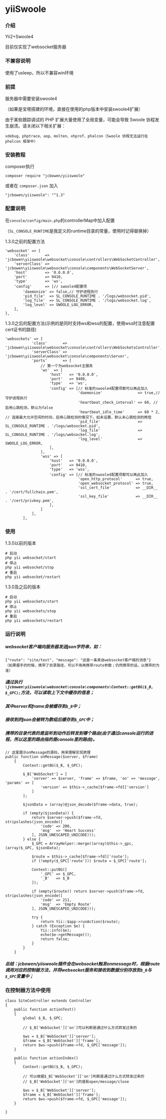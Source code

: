 # yiiSwoole

### 介绍

Yii2+Swoole4

目前仅实现了websocket服务器

### 不兼容说明

使用了usleep，所以不兼容win环境

### 前提

服务器中需要安装swoole4

（如果是宝塔搭建的环境，直接在使用的php版本中安装swoole4扩展）

由于某些跟踪调试的 PHP 扩展大量使用了全局变量，可能会导致 Swoole 协程发生崩溃。请关闭以下相关扩展：

```  
xdebug、phptrace、aop、molten、xhprof、phalcon（Swoole 协程无法运行在 phalcon 框架中）
```

### 安装教程

composer执行

```
composer require "jcbowen/yiiswoole"
```

或者在 `composer.json` 加入

```
"jcbowen/yiiswoole": "^1.3"
```

### 配置说明

在`console/config/main.php`的controllerMap中加入配置

（`SL_CONSOLE_RUNTIME`是我定义的runtime目录的常量，使用时记得替换掉）

1.3.0之前的配置方法
```
'websocket' => [
    'class'       => 'jcbowen\yiiswoole\websocket\console\controllers\WebSocketController',
    'serverClass' => 'jcbowen\yiiswoole\websocket\console\components\WebSocketServer',
    'host'        => '0.0.0.0',
    'port'        => 9410,
    'type'        => 'ws',
    'config'      => [// swoole4配置项
        'daemonize' => false,// 守护进程执行
        'pid_file'  => SL_CONSOLE_RUNTIME . '/logs/websocket.pid',
        'log_file'  => SL_CONSOLE_RUNTIME . '/logs/websocket.log',
        'log_level' => SWOOLE_LOG_ERROR,
    ],
],
```
1.3.0之后的配置方法(示例的是同时支持ws和wss的配置，使用wss时注意配置cert证书的路径)
```
'websockets' => [
            'class'       => 'jcbowen\yiiswoole\websocket\console\controllers\WebSocketsController',
            'serverClass' => 'jcbowen\yiiswoole\websocket\console\components\Server',
            'ports'       => [
                // 第一个为websocket主服务
                'ws'  => [
                    'host'   => '0.0.0.0',
                    'port'   => 9408,
                    'type'   => 'ws',
                    'config' => [// 标准的swoole4配置项都可以再此加入
                                 'daemonize'                => true,// 守护进程执行
                                 'heartbeat_check_interval' => 60, // 启用心跳检测，默认为false
                                 'heartbeat_idle_time'      => 60 * 2, // 连接最大允许空闲的时间，启用心跳检测的情况下，如未设置，默认未心跳检测的两倍
                                 'pid_file'                 => SL_CONSOLE_RUNTIME . '/logs/websocket.pid',
                                 'log_file'                 => SL_CONSOLE_RUNTIME . '/logs/websocket.log',
                                 'log_level'                => SWOOLE_LOG_ERROR,
                    ],
                ],
                'wss' => [
                    'host'   => '0.0.0.0',
                    'port'   => 9410,
                    'type'   => 'wss',
                    'config' => [// 标准的swoole4配置项都可以再此加入
                                 'open_http_protocol'      => true,
                                 'open_websocket_protocol' => true,
                                 'ssl_cert_file'           => __DIR__ . '/cert/fullchain.pem',
                                 'ssl_key_file'            => __DIR__ . '/cert/privkey.pem',
                    ],
                ]
            ],
        ],
```

### 使用

1.3.0以前的版本
```
# 启动 
php yii websocket/start
# 停止 
php yii websocket/stop
# 重启 
php yii websocket/restart
```
1.3.0及之后的版本
```
# 启动 
php yii websockets/start
# 停止 
php yii websockets/stop
# 重启 
php yii websockets/restart
```

### 运行说明

##### websocket客户端向服务器发送json字符串，如：

```
{"route": "site/test", "message": "这是一条来自websocket客户端的消息"}
（如果握手的时候，携带了目录路径，可以不用再携带route参数；仍然携带的话，以携带的为准）
```
##### 通过执行```\jcbowen\yiiswoole\websocket\console\components\Context::getBG($_B, $_GPC);```方法，可以读取上下文中缓存的信息；
##### 其中server和frame会被缓存到```$_B```中；
##### 接收到的json会被转为数组后缓存到```$_GPC```中；
##### 携带的目录代表的是监听到动作后转发到哪个路由(由于通过console运行的进程，所以这里的路由指的是console里的路由)。
```
// 这里展示onMessage的源码，用来理解实现原理
public function onMessage($server, $frame)
    {
        Context::getBG($_B, $_GPC);

        $_B['WebSocket'] = [
            'server' => $server, 'frame' => $frame, 'on' => 'message', 'params' => [
                'version' => $this->_cache[$frame->fd]['version']
            ]
        ];

        $jsonData = (array)@json_decode($frame->data, true);

        if (empty($jsonData)) {
            return $server->push($frame->fd, stripslashes(json_encode([
                'code' => 200,
                'msg'  => 'Heart Success'
            ], JSON_UNESCAPED_UNICODE)));
        } else {
            $_GPC = ArrayHelper::merge((array)$this->_gpc, (array)$_GPC, $jsonData);

            $route = $this->_cache[$frame->fd]['route'];
            if (!empty($_GPC['route'])) $route = $_GPC['route'];

            Context::putBG([
                '_GPC' => $_GPC,
                '_B'   => $_B
            ]);

            if (empty($route)) return $server->push($frame->fd, stripslashes(json_encode([
                'code' => 211,
                'msg'  => 'Empty Route'
            ], JSON_UNESCAPED_UNICODE)));

            try {
                return Yii::$app->runAction($route);
            } catch (Exception $e) {
                Yii::info($e);
                echo($e->getMessage());
                return false;
            }
        }
    }

```

##### 总结：jcbowen/yiiswoole插件会在websocket触发onmessage时，根据route调用对应的控制器方法，并将websocket服务和接收到数据分别存放到```$_B```与```$_GPC```变量中；

### 在控制器方法中使用
```
class SiteController extends Controller
{
    public function actionTest()
    {
        global $_B, $_GPC;

        // $_B['WebSocket']['on']可以判断是通过什么方式转发过来的

        $ws = $_B['WebSocket']['server'];
        $frame = $_B['WebSocket']['frame'];
        return $ws->push($frame->fd, $_GPC['message']);
    }
    
    public function actionIndex()
    {
        Context::getBG($_B, $_GPC);
        
        // 可以根据$_B['WebSocket']['on']判断是通过什么方式转发过来的
        // $_B['WebSocket']['on']的值有open/message/close

        $ws = $_B['WebSocket']['server'];
        $frame = $_B['WebSocket']['frame'];
        return $ws->push($frame->fd, $_GPC['message']);
    }
    
}
```
